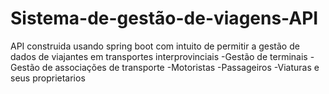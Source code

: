 # Sistema-de-gestão-de-viagens-API
API construida usando spring boot com intuito de permitir a gestão de dados de viajantes em transportes interprovinciais 
-Gestão de terminais
-Gestão de associações de transporte
-Motoristas
-Passageiros
-Viaturas e seus proprietarios
